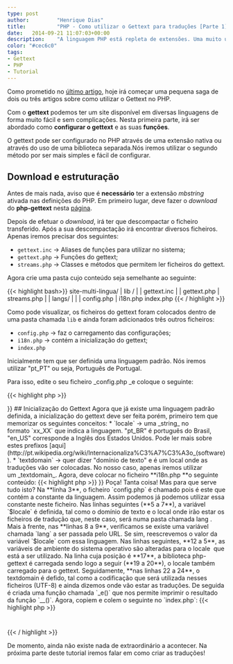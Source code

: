```yaml
---
type: post
author:         "Henrique Dias"
title:          "PHP - Como utilizar o Gettext para traduções [Parte 1]"
date:	2014-09-21 11:07:03+00:00
description:    "A linguagem PHP está repleta de extensões. Uma muito utilizada e útil é o Gettext que nos permite traduzir um site muito facilmente."
color: "#cec6c0"
tags:
- Gettext
- PHP
- Tutorial
---
```


Como prometido no [último artigo](/blog/php-wordpress-comandos-printf-sprintf/), hoje irá começar uma pequena saga de dois ou três artigos sobre como utilizar o Gettext no PHP.

Com o **gettext** podemos ter um site disponível em diversas linguagens de forma muito fácil e sem complicações. Nesta primeira parte, irá ser abordado como **configurar o gettext** e as suas **funções**.

O gettext pode ser configurado no PHP através de uma extensão nativa ou através do uso de uma biblioteca separada.Nós iremos utilizar o segundo método por ser mais simples e fácil de configurar.


## Download e estruturação


Antes de mais nada, aviso que é **necessário** ter a extensão *mbstring* ativada nas definições do PHP. Em primeiro lugar, deve fazer o _download_ do **php-gettext** nesta [página](https://launchpad.net/php-gettext/).

Depois de efetuar o _download_, irá ter que descompactar o ficheiro transferido. Após a sua descompactação irá encontrar diversos ficheiros. Apenas iremos precisar dos seguintes:

  * `gettext.inc` → Aliases de funções para utilizar no sistema;
  * `gettext.php` → Funções do gettext;
  * `streams.php` → Classes e métodos que permitem ler ficheiros do gettext.

Agora crie uma pasta cujo conteúdo seja semelhante ao seguinte:

{{< highlight bash>}}
site-multi-lingua/
  | lib /
  |     | gettext.inc
  |     | gettext.php
  |      streams.php
  |
  | langs/
  |
  |
  | config.php
  | i18n.php
   index.php
{{< / highlight >}}

Como pode visualizar, os ficheiros do gettext foram colocados dentro de uma pasta chamada `lib` e ainda foram adicionados três outros ficheiros:

  * `config.php` → faz o carregamento das configurações;
  * `i18n.php` → contém a inicialização do gettext;
  * `index.php`

Inicialmente tem que ser definida uma linguagem padrão. Nós iremos utilizar "pt_PT" ou seja, Português de Portugal.

Para isso, edite o seu ficheiro _config.php _e coloque o seguinte:

{{< highlight php >}}
<?php

define('LANG','pt_PT');
{{< / highlight >}}

## Inicialização do Gettext

Agora que já existe uma linguagem padrão definida, a inicialização do gettext deve ser feita porém, primeiro tem que memorizar os seguintes conceitos:

  * `locale` → uma _string_ no formato `xx_XX` que indica a linguagem. "pt_BR" é português do Brasil, "en_US" corresponde a Inglês dos Estados Unidos. Pode ler mais sobre estes prefixos [aqui](http://pt.wikipedia.org/wiki/Internacionaliza%C3%A7%C3%A3o_(software)).

  * `textdomain` → quer dizer "domínio de texto" e é um local onde as traduções vão ser colocadas. No nosso caso, apenas iremos utilizar um _textdomain_.


Agora, deve colocar no ficheiro **i18n.php **o seguinte conteúdo:

{{< highlight php >}}
<?php

require_once('config.php');

$locale = LANG;
$textdomain = "site_multi_lingua";
$locales_dir = dirname(__FILE__) . '/lang';

if (isset($_GET['lang']) && !empty($_GET['lang']))
  $locale = $_GET['lang'];

putenv('LANGUAGE=' . $locale);
putenv('LANG=' . $locale);
putenv('LC_ALL=' . $locale);
putenv('LC_MESSAGES=' . $locale);

require_once('lib/gettext.inc');

_setlocale(LC_ALL, $locale);
_setlocale(LC_CTYPE, $locale);

_bindtextdomain($textdomain, $locales_dir);
_bind_textdomain_codeset($textdomain, 'UTF-8');
_textdomain($textdomain);

function _e($string) {
  echo __($string);
}
{{< / highlight >}}

Poça! Tanta coisa! Mas para que serve tudo isto? Na **linha 3**, o ficheiro `config.php` é chamado pois é este que contém a constante da linguagem. Assim podemos já podemos utilizar essa constante neste ficheiro.

Nas linhas seguintes (**5 a 7**), a variável `$locale` é definida, tal como o domínio de texto e o local onde irão estar os ficheiros de tradução que, neste caso, será numa pasta chamada lang .

Mais à frente, nas **linhas 8 a 9**, verificamos se existe uma variável chamada `lang` a ser passada pelo URL. Se sim, reescrevemos o valor da variável `$locale` com essa linguagem.

Nas linhas seguintes, **12 a 5**, as variáveis de ambiente do sistema operativo são alteradas para o locale  que está a ser utilizado.

Na linha cuja posição é **17**, a biblioteca php-gettext é carregada sendo logo a seguir (**19 a 20**), o locale também carregado para o gettext.

Seguidamente, **nas linhas 22 a 24**, o textdomain é defido, tal como a codificação que será utilizada nesses ficheiros (UTF-8) e ainda dizemos onde vão estar as traduções.

De seguida é criada uma função chamada `_e()` que nos permite imprimir o resultado da função `__()`.

Agora, copiem e colem o seguinte no `index.php`:

{{< highlight php >}}
<?php
require_once('i18n.php');
?>

<!DOCTYPE html>
<html>
  <head>
    <meta charset="UTF-8" />
    <title><?php echo __('Olá Mundo!'); ?></title>
  </head>
  <body>
    <h1><?php _e('Olá Mundo!'); ?></h1>
  </body>
</html>
{{< / highlight >}}

De momento, ainda não existe nada de extraordinário a acontecer. Na próxima parte deste tutorial iremos falar em como criar as traduções!
